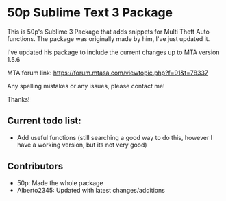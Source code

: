 # 50p Sublime Text 3 Package

This is 50p's Sublime 3 Package that adds snippets for Multi Theft Auto functions. The package was originally made by him, I've just updated it.

I've updated his package to include the current changes up to MTA version 1.5.6

MTA forum link: https://forum.mtasa.com/viewtopic.php?f=91&t=78337

Any spelling mistakes or any issues, please contact me!

Thanks!

## Current todo list:
 - Add useful functions (still searching a good way to do this, however I have a working version, but its not very good)

## Contributors
 - 50p: Made the whole package
 - Alberto2345: Updated with latest changes/additions